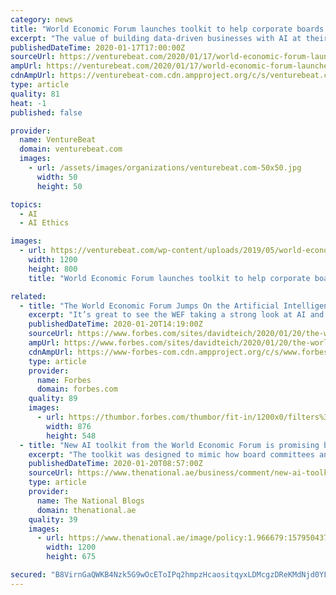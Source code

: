 ```yaml
---
category: news
title: "World Economic Forum launches toolkit to help corporate boards build AI-first companies"
excerpt: "The value of building data-driven businesses with AI at their core is well known today, and business executives are rushing to implement the technology into their operations and gain a competitive advantage, but it’s not as simple as creating a data lake and creating AI models. A large number of AI companies attempting to implement more AI ..."
publishedDateTime: 2020-01-17T17:00:00Z
sourceUrl: https://venturebeat.com/2020/01/17/world-economic-forum-launches-toolkit-to-help-corporate-boards-build-ai-first-companies/
ampUrl: https://venturebeat.com/2020/01/17/world-economic-forum-launches-toolkit-to-help-corporate-boards-build-ai-first-companies/amp/
cdnAmpUrl: https://venturebeat-com.cdn.ampproject.org/c/s/venturebeat.com/2020/01/17/world-economic-forum-launches-toolkit-to-help-corporate-boards-build-ai-first-companies/amp/
type: article
quality: 81
heat: -1
published: false

provider:
  name: VentureBeat
  domain: venturebeat.com
  images:
    - url: /assets/images/organizations/venturebeat.com-50x50.jpg
      width: 50
      height: 50

topics:
  - AI
  - AI Ethics

images:
  - url: https://venturebeat.com/wp-content/uploads/2019/05/world-economic-forum.jpeg?fit=1200%2C800&strip=all
    width: 1200
    height: 800
    title: "World Economic Forum launches toolkit to help corporate boards build AI-first companies"

related:
  - title: "The World Economic Forum Jumps On the Artificial Intelligence Bandwagon"
    excerpt: "It’s great to see the WEF taking a strong look at AI and then presenting what looks like a very good, introductory, toolkit for boards of directors, but the need for strong ethical positions means that more is needed."
    publishedDateTime: 2020-01-20T14:19:00Z
    sourceUrl: https://www.forbes.com/sites/davidteich/2020/01/20/the-world-economic-forum-jumps-on-the-artificial-intelligence-bandwagon/
    ampUrl: https://www.forbes.com/sites/davidteich/2020/01/20/the-world-economic-forum-jumps-on-the-artificial-intelligence-bandwagon/amp/
    cdnAmpUrl: https://www-forbes-com.cdn.ampproject.org/c/s/www.forbes.com/sites/davidteich/2020/01/20/the-world-economic-forum-jumps-on-the-artificial-intelligence-bandwagon/amp/
    type: article
    provider:
      name: Forbes
      domain: forbes.com
    quality: 89
    images:
      - url: https://thumbor.forbes.com/thumbor/fit-in/1200x0/filters%3Aformat%28jpg%29/https%3A%2F%2Fspecials-images.forbesimg.com%2Fimageserve%2F5e24dd7e8b6cf300071c77b9%2F0x0.jpg
        width: 876
        height: 548
  - title: "New AI toolkit from the World Economic Forum is promising because it’s free"
    excerpt: "The toolkit was designed to mimic how board committees and organisations typically approach ethics, policy and risk. Artificial intelligence promises to solve some of the most pressing issues faced by society, from ensuring fairer trade and reducing consumer waste, to predicting natural disasters and providing early diagnosis for cancer patients."
    publishedDateTime: 2020-01-20T08:57:00Z
    sourceUrl: https://www.thenational.ae/business/comment/new-ai-toolkit-from-the-world-economic-forum-is-promising-because-it-s-free-1.966680
    type: article
    provider:
      name: The National Blogs
      domain: thenational.ae
    quality: 39
    images:
      - url: https://www.thenational.ae/image/policy:1.966679:1579504377/image.jpg?f=16x9&q=0.6&w=1200&$p$f$q$w=70c86c9
        width: 1200
        height: 675

secured: "B8VirnGaQWKB4Nzk5G9wOcEToIPq2hmpzHcaositqyxLDMcgzDReKMdNjd0YFMZYZovfTb2M2M/1p3AN/rMTuybznfZr0DiGqgHsU+V9vAG0l0NYwyopLvNdk0pxYCKXkJLu2rC6S1rZfoT8AMFbhzaGHT45He/QaO9ZQzUnue3ma+dTsMKc7znI5uk92UeFfn8u9TqY/nfwpN682dFiMleeEUwaSYG7QSb+csvHuzUdgQE8J5eZp6hhxFVg8AHFwpH0ktH1rKCx/smOQd/GHAR/NRosLjUlp5DAorphdOasLUeGpnDSYGm+3O8rBy7bFIeMGSYLAllJ056b8X7kQIeUVwfL8PETcTwdZ81QejFmZzoQlTdW1O0jES2UFw27sp1UawfcdSnTqHkxgGMeIeGW7pYvFkWLFuhPxlbVmiRO1iTVPyQPQlvDYNegwj8j0u8+tBnvxUiQ0UMEYOgDkQ==;Bp5vOlLX4hZP3Uw03pK/dA=="
---
```


